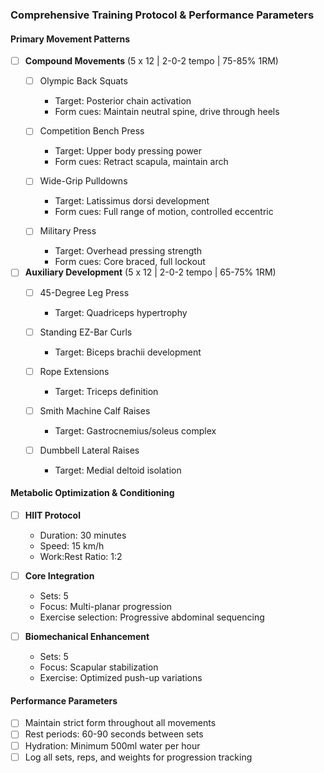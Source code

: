 ### Comprehensive Training Protocol & Performance Parameters

#### Primary Movement Patterns
- [ ] **Compound Movements** (5 x 12 | 2-0-2 tempo | 75-85% 1RM)
  - [ ] Olympic Back Squats
    - Target: Posterior chain activation
    - Form cues: Maintain neutral spine, drive through heels
  
  - [ ] Competition Bench Press
    - Target: Upper body pressing power
    - Form cues: Retract scapula, maintain arch
  
  - [ ] Wide-Grip Pulldowns
    - Target: Latissimus dorsi development
    - Form cues: Full range of motion, controlled eccentric
  
  - [ ] Military Press
    - Target: Overhead pressing strength
    - Form cues: Core braced, full lockout

- [ ] **Auxiliary Development** (5 x 12 | 2-0-2 tempo | 65-75% 1RM)
  - [ ] 45-Degree Leg Press
    - Target: Quadriceps hypertrophy
  
  - [ ] Standing EZ-Bar Curls
    - Target: Biceps brachii development
  
  - [ ] Rope Extensions
    - Target: Triceps definition
  
  - [ ] Smith Machine Calf Raises
    - Target: Gastrocnemius/soleus complex
  
  - [ ] Dumbbell Lateral Raises
    - Target: Medial deltoid isolation

#### Metabolic Optimization & Conditioning
- [ ] **HIIT Protocol**
  - Duration: 30 minutes
  - Speed: 15 km/h
  - Work:Rest Ratio: 1:2

- [ ] **Core Integration**
  - Sets: 5
  - Focus: Multi-planar progression
  - Exercise selection: Progressive abdominal sequencing

- [ ] **Biomechanical Enhancement**
  - Sets: 5
  - Focus: Scapular stabilization
  - Exercise: Optimized push-up variations

#### Performance Parameters
- [ ] Maintain strict form throughout all movements
- [ ] Rest periods: 60-90 seconds between sets
- [ ] Hydration: Minimum 500ml water per hour
- [ ] Log all sets, reps, and weights for progression tracking
